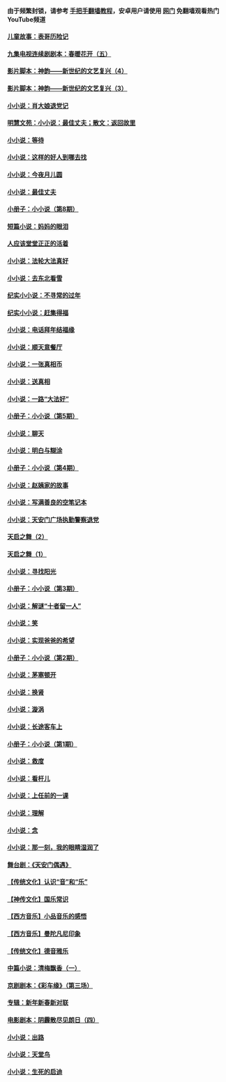#### 由于频繁封锁，请参考 [手把手翻墙教程](https://github.com/gfw-breaker/guides/wiki/)，安卓用户请使用 [网门](https://github.com/gfw-breaker/nogfw/blob/master/dl.md?t=06092101) 免翻墙观看热门YouTube频道 

#### [儿童故事：表哥历险记](../pages/328/383535.md?t=06092101) 

#### [九集电视连续剧剧本：春暖花开（五）](../pages/328/275919.md?t=06092101) 

#### [影片脚本：神韵——新世纪的文艺复兴（4）](../pages/328/266089.md?t=06092101) 

#### [影片脚本：神韵——新世纪的文艺复兴（3）](../pages/328/266087.md?t=06092101) 

#### [小小说：肖大娘退党记](../pages/328/239807.md?t=06092101) 

#### [明慧文苑：小小说：最佳丈夫；散文：返回故里](../pages/328/3439.md?t=06092101) 

#### [小小说：等待](../pages/328/223927.md?t=06092101) 

#### [小小说：这样的好人到哪去找](../pages/328/209396.md?t=06092101) 

#### [小小说：今夜月儿圆](../pages/328/193588.md?t=06092101) 

#### [小小说：最佳丈夫](../pages/328/190938.md?t=06092101) 

#### [小册子：小小说（第8期）](../pages/328/188202.md?t=06092101) 

#### [短篇小说：妈妈的眼泪](../pages/328/187712.md?t=06092101) 

#### [人应该堂堂正正的活着](../pages/328/182430.md?t=06092101) 

#### [小小说：法轮大法真好](../pages/328/174669.md?t=06092101) 

#### [小小说：去东北看雪](../pages/328/173882.md?t=06092101) 

#### [纪实小小说：不寻常的过年](../pages/328/173187.md?t=06092101) 

#### [纪实小小说：赶集得福](../pages/328/172652.md?t=06092101) 

#### [小小说：电话拜年结福缘](../pages/328/172533.md?t=06092101) 

#### [小小说：顺天意餐厅](../pages/328/170182.md?t=06092101) 

#### [小小说：一张真相币](../pages/328/169410.md?t=06092101) 

#### [小小说：送真相](../pages/328/166713.md?t=06092101) 

#### [小小说：一路“大法好”](../pages/328/162016.md?t=06092101) 

#### [小册子：小小说（第5期）](../pages/328/161131.md?t=06092101) 

#### [小小说：聊天](../pages/328/159640.md?t=06092101) 

#### [小小说：明白与糊涂](../pages/328/158101.md?t=06092101) 

#### [小册子：小小说（第4期）](../pages/328/158006.md?t=06092101) 

#### [小小说：赵姨家的故事](../pages/328/157843.md?t=06092101) 

#### [小小说：写满善良的空笔记本](../pages/328/157382.md?t=06092101) 

#### [小小说：天安门广场执勤警察退党](../pages/328/156982.md?t=06092101) 

#### [天启之舞（2）](../pages/328/153440.md?t=06092101) 

#### [天启之舞（1）](../pages/328/153439.md?t=06092101) 

#### [小小说：寻找阳光](../pages/328/153065.md?t=06092101) 

#### [小册子：小小说（第3期）](../pages/328/151715.md?t=06092101) 

#### [小小说：解谜“十者留一人”](../pages/328/148967.md?t=06092101) 

#### [小小说：笑](../pages/328/148905.md?t=06092101) 

#### [小小说：实现爸爸的希望](../pages/328/148096.md?t=06092101) 

#### [小册子：小小说（第2期）](../pages/328/147214.md?t=06092101) 

#### [小小说：茅塞顿开](../pages/328/147030.md?t=06092101) 

#### [小小说：换肾](../pages/328/146770.md?t=06092101) 

#### [小小说：漩涡](../pages/328/146683.md?t=06092101) 

#### [小小说：长途客车上](../pages/328/145076.md?t=06092101) 

#### [小册子：小小说（第1期）](../pages/328/143963.md?t=06092101) 

#### [小小说：救度](../pages/328/143927.md?t=06092101) 

#### [小小说：看杆儿](../pages/328/142137.md?t=06092101) 

#### [小小说：上任前的一课](../pages/328/140808.md?t=06092101) 

#### [小小说：理解](../pages/328/140476.md?t=06092101) 

#### [小小说：念](../pages/328/139513.md?t=06092101) 

#### [小小说：那一刻，我的眼睛湿润了](../pages/328/138476.md?t=06092101) 

#### [舞台剧：《天安门偶遇》](../pages/328/117155.md?t=06092101) 

#### [【传统文化】认识“音”和“乐”](../pages/328/108667.md?t=06092101) 

#### [【神传文化】国乐常识](../pages/328/104225.md?t=06092101) 

#### [【西方音乐】小品音乐的感悟](../pages/328/102924.md?t=06092101) 

#### [【西方音乐】曼陀凡尼印象](../pages/328/102922.md?t=06092101) 

#### [【传统文化】德音雅乐](../pages/328/102923.md?t=06092101) 

#### [中篇小说：清梅飘香（一）](../pages/328/101058.md?t=06092101) 

#### [京剧剧本：《彩车缘》（第三场）](../pages/328/96434.md?t=06092101) 

#### [专辑：新年新春新对联](../pages/328/94991.md?t=06092101) 

#### [电影剧本：阴霾散尽见朗日（四）](../pages/328/87081.md?t=06092101) 

#### [小小说：出路](../pages/328/84848.md?t=06092101) 

#### [小小说：天堂鸟](../pages/328/83084.md?t=06092101) 

#### [小小说：生死的启迪](../pages/328/70977.md?t=06092101) 

